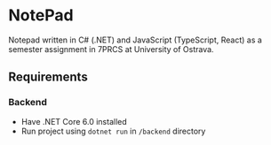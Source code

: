 # NotePad

Notepad written in C# (.NET) and JavaScript (TypeScript, React) as a semester assignment in 7PRCS at University of Ostrava.

## Requirements

### Backend

- Have .NET Core 6.0 installed
- Run project using `dotnet run` in `/backend` directory
